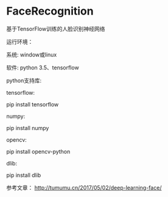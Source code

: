 # FaceRecognition
 基于TensorFlow训练的人脸识别神经网络

运行环境：

系统: window或linux

软件: python 3.5、tensorflow

python支持库:

tensorflow:

pip install tensorflow     


numpy:

pip install numpy

opencv:

pip install opencv-python

dlib:

pip install dlib

参考文章：
http://tumumu.cn/2017/05/02/deep-learning-face/
